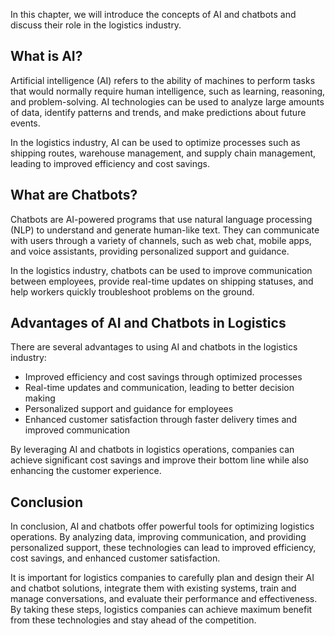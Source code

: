 
In this chapter, we will introduce the concepts of AI and chatbots and discuss their role in the logistics industry.

What is AI?
-----------

Artificial intelligence (AI) refers to the ability of machines to perform tasks that would normally require human intelligence, such as learning, reasoning, and problem-solving. AI technologies can be used to analyze large amounts of data, identify patterns and trends, and make predictions about future events.

In the logistics industry, AI can be used to optimize processes such as shipping routes, warehouse management, and supply chain management, leading to improved efficiency and cost savings.

What are Chatbots?
------------------

Chatbots are AI-powered programs that use natural language processing (NLP) to understand and generate human-like text. They can communicate with users through a variety of channels, such as web chat, mobile apps, and voice assistants, providing personalized support and guidance.

In the logistics industry, chatbots can be used to improve communication between employees, provide real-time updates on shipping statuses, and help workers quickly troubleshoot problems on the ground.

Advantages of AI and Chatbots in Logistics
------------------------------------------

There are several advantages to using AI and chatbots in the logistics industry:

* Improved efficiency and cost savings through optimized processes
* Real-time updates and communication, leading to better decision making
* Personalized support and guidance for employees
* Enhanced customer satisfaction through faster delivery times and improved communication

By leveraging AI and chatbots in logistics operations, companies can achieve significant cost savings and improve their bottom line while also enhancing the customer experience.

Conclusion
----------

In conclusion, AI and chatbots offer powerful tools for optimizing logistics operations. By analyzing data, improving communication, and providing personalized support, these technologies can lead to improved efficiency, cost savings, and enhanced customer satisfaction.

It is important for logistics companies to carefully plan and design their AI and chatbot solutions, integrate them with existing systems, train and manage conversations, and evaluate their performance and effectiveness. By taking these steps, logistics companies can achieve maximum benefit from these technologies and stay ahead of the competition.
